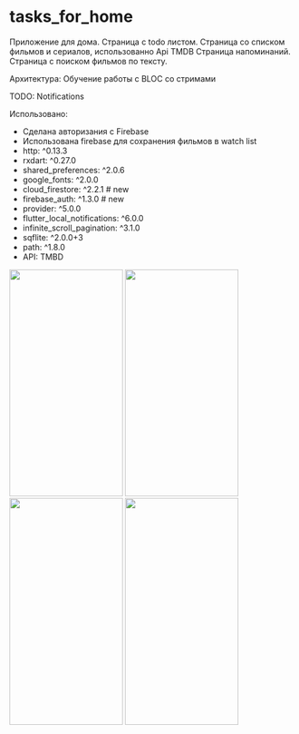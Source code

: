 # tasks_for_home
Приложение для дома.
Страница с todo листом.
Страница со списком фильмов и сериалов, использованно Api TMDB
Страница напоминаний.
Cтраница с поиском фильмов по тексту.

Архитектура: Обучение работы с BLOC со стримами

TODO: Notifications

Использовано: 
- Сделана авторизания с Firebase
- Использована firebase для сохранения фильмов в watch list
- http: ^0.13.3
- rxdart: ^0.27.0
- shared_preferences: ^2.0.6
- google_fonts: ^2.0.0
- cloud_firestore: ^2.2.1 # new
- firebase_auth: ^1.3.0   # new
- provider: ^5.0.0
-  flutter_local_notifications: ^6.0.0
- infinite_scroll_pagination: ^3.1.0
- sqflite: ^2.0.0+3
- path: ^1.8.0
- API: TMBD




<img src= "https://user-images.githubusercontent.com/18566369/147411212-d69b025d-681c-4520-8375-9628167307f8.png" width="200" height="400"/> <img src= "https://user-images.githubusercontent.com/18566369/147411218-176a6ae1-29b2-48ca-a204-4a5141df76d1.png" width="200" height="400"/> <img src= "https://user-images.githubusercontent.com/18566369/147411221-83c2d6de-4011-4dc0-b561-f40b7df72ea4.png" width="200" height="400"/> <img src= "https://user-images.githubusercontent.com/18566369/147411696-b722c599-ad07-43fd-886d-800a676f666d.png" width="200" height="400"/>





